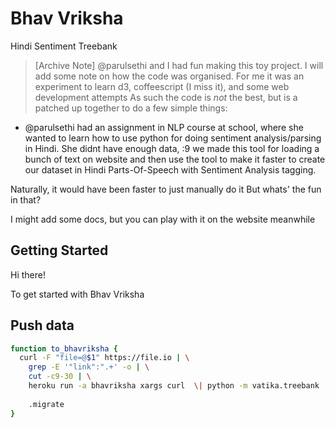 # Bhav Vriksha
Hindi Sentiment Treebank

> [Archive Note] @parulsethi and I had fun making this toy project. I will add some note on how the code was organised. For me it was an experiment to learn d3, coffeescript (I miss it), and some web development attempts  As such the code is _not_ the best, but is a patched up together to do a few simple things:

- @parulsethi had an assignment in NLP course at school, where she wanted to learn how to use python for doing sentiment analysis/parsing in Hindi. She didnt have enough data, :9 we made this tool for loading a bunch of text on website and then use the tool to make it faster to create our dataset in Hindi Parts-Of-Speech with Sentiment Analysis tagging.

Naturally, it would have been faster to just manually do it  But whats' the fun in  that?

I might add some docs, but you can play with it on the website meanwhile  



## Getting Started

Hi there!

To get started with Bhav Vriksha

## Push data

```bash
function to_bhavriksha {
  curl -F "file=@$1" https://file.io | \
    grep -E '"link":".+' -o | \
    cut -c9-30 | \
    heroku run -a bhavriksha xargs curl  \| python -m vatika.treebank
    
    .migrate
}
```
